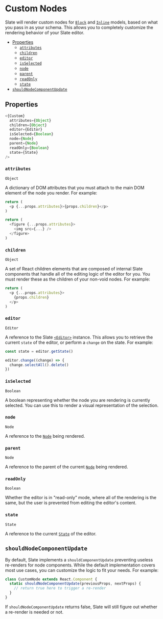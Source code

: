 
# Custom Nodes

Slate will render custom nodes for [`Block`](../slate/block.md) and [`Inline`](../slate/inline.md) models, based on what you pass in as your schema. This allows you to completely customize the rendering behavior of your Slate editor.

- [Properties](#properties)
  - [`attributes`](#attributes)
  - [`children`](#children)
  - [`editor`](#editor)
  - [`isSelected`](#isselected)
  - [`node`](#node)
  - [`parent`](#parent)
  - [`readOnly`](#readonly)
  - [`state`](#state)
- [`shouldNodeComponentUpdate`](#shouldnodecomponentupdate)

## Properties

```js
<{Custom}
  attributes={Object}
  children={Object}
  editor={Editor}
  isSelected={Boolean}
  node={Node}
  parent={Node}
  readOnly={Boolean}
  state={State}
/>
```

### `attributes`
`Object`

A dictionary of DOM attributes that you must attach to the main DOM element of the node you render. For example:

```js
return (
  <p {...props.attributes}>{props.children}</p>
)
```
```js
return (
  <figure {...props.attributes}>
    <img src={...} />
  </figure>
)
```

### `children`
`Object`

A set of React children elements that are composed of internal Slate components that handle all of the editing logic of the editor for you. You must render these as the children of your non-void nodes. For example:

```js
return (
  <p {...props.attributes}>
    {props.children}
  </p>
)
```

### `editor`
`Editor`

A reference to the Slate [`<Editor>`](./editor.md) instance. This allows you to retrieve the current `state` of the editor, or perform a `change` on the state. For example:

```js
const state = editor.getState()
```
```js
editor.change((change) => {
  change.selectAll().delete()
})
```

### `isSelected`
`Boolean`

A boolean representing whether the node you are rendering is currently selected. You can use this to render a visual representation of the selection.

### `node`
`Node`

A reference to the [`Node`](../slate/node.md) being rendered.

### `parent`
`Node`

A reference to the parent of the current [`Node`](../slate/node.md) being rendered.

### `readOnly`
`Boolean`

Whether the editor is in "read-only" mode, where all of the rendering is the same, but the user is prevented from editing the editor's content.

### `state`
`State`

A reference to the current [`State`](../slate/state.md) of the editor.

## `shouldNodeComponentUpdate`

By default, Slate implements a `shouldComponentUpdate` preventing useless re-renders for node components. While the default implementation covers most use cases, you can customize the logic to fit your needs. For example:

```js
class CustomNode extends React.Component {
  static shouldNodeComponentUpdate(previousProps, nextProps) {
    // return true here to trigger a re-render
  }
}
```

If `shouldNodeComponentUpdate` returns false, Slate will still figure out whether a re-render is needed or not.
